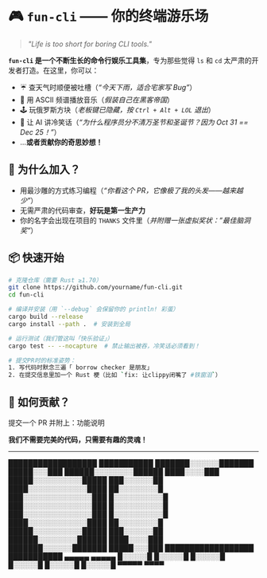 

# 🎮 `fun-cli` —— **你的终端游乐场**  

> *"Life is too short for boring CLI tools."*  

**`fun-cli` 是一个不断生长的命令行娱乐工具集**，专为那些觉得 `ls` 和 `cd` 太严肃的开发者打造。在这里，你可以：  
- ☔ 查天气时顺便被吐槽（*“今天下雨，适合宅家写 Bug”*）  
- 🎵 用 ASCII 频谱播放音乐（*假装自己在黑客帝国*）  
- 🕹️ 玩俄罗斯方块（*老板键已隐藏，按 `Ctrl + Alt + LOL` 退出*）  
- 🤖 让 AI 讲冷笑话（*“为什么程序员分不清万圣节和圣诞节？因为 Oct 31 == Dec 25！”*）  
- ...**或者贡献你的奇思妙想！**  

## 🚀 **为什么加入？**  
- 用最沙雕的方式练习编程（*“你看这个 PR，它像极了我的头发——越来越少”*）  
- 无需严肃的代码审查，**好玩是第一生产力**  
- 你的名字会出现在项目的 `THANKS` 文件里（*并附赠一张虚拟奖状：”最佳脑洞奖“*）  

## 📦 **快速开始**  
```bash
# 克隆仓库（需要 Rust ≥1.70）
git clone https://github.com/yourname/fun-cli.git
cd fun-cli

# 编译并安装（用 `--debug` 会保留你的 println! 彩蛋）
cargo build --release
cargo install --path .  # 安装到全局

# 运行测试（我们管这叫「快乐验证」）
cargo test -- --nocapture  # 禁止输出被吞，冷笑话必须看到！

# 提交PR时的标准姿势：
1. 写代码时默念三遍「 borrow checker 是朋友」
2. 在提交信息里加一个 Rust 梗（比如 `fix: 让clippy闭嘴了 #铁窗泪`）
```
## 🤝 **如何贡献？**  
提交一个 PR 并附上：功能说明  


**我们不需要完美的代码，只需要有趣的灵魂！**  

---
██████████████████    ███████████
███████░░░░░░███████    █████░░░███
██████░░░░░░░░██████    ████░░░░███
█████░░░░░░░░░░█████    ███░░░░░░██
████░░░░░░░░░░░░████    ██░░░░░░░░█
███░░░░░░░░░░░░░░███    █░░░░░░░░░░█
███░░░░░░░░░░░░░░███    █░░░░░░░░░░█
███░░░░░░░░░░░░░░███    █░░░░░░░░░░█
████░░░░░░░░░░░░████    ██░░░░░░░░█
█████░░░░░░░░░░█████    ███░░░░░░██
██████░░░░░░░░██████    ████░░░░███
███████░░░░░░███████    █████░░░███
██████████████████    ███████████
      ▄▄▄▄▄       ▄▄▄▄▄
     █░░░░░█     █░░░░░█
     █░░░░░█     █░░░░░█
     █░░░░░█     █░░░░░█
      ▀▀▀▀▀         ▀▀▀▀